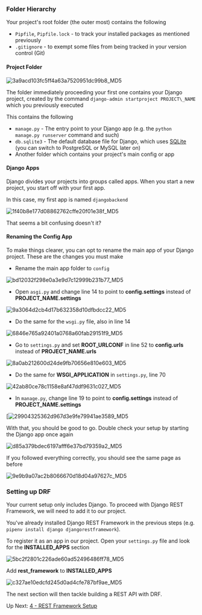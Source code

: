 ### Folder Hierarchy

Your project's root folder (the outer most) contains the following

- `Pipfile`, `Pipfile.lock` - to track your installed packages as mentioned previously
- `.gitignore` - to exempt some files from being tracked in your version control (Git)

#### Project Folder

![3a9acd103fc5ff4a63a7520951dc99b8_MD5](_resources/3%20-%20Project%20Structure/3a9acd103fc5ff4a63a7520951dc99b8_MD5.jpg)

The folder immediately proceeding your first one contains your Django project, created by the command `django-admin startproject PROJECT\_NAME` which you previously executed

This contains the following

- `manage.py` - The entry point to your Django app (e.g. the `python manage.py runserver` command and such)
- `db.sqlite3` - The default database file for Django, which uses [SQLite](https://www.sqlite.org/) (you can switch to PostgreSQL or MySQL later on)
- Another folder which contains your project's main config or app

#### Django Apps  


Django divides your projects into groups called apps. When you start a new project, you start off with your first app.

In this case, my first app is named `djangobackend`

![1f40b8e177d08862762cffe20f01e38f_MD5](_resources/3%20-%20Project%20Structure/1f40b8e177d08862762cffe20f01e38f_MD5.jpg)

That seems a bit confusing doesn't it?

#### Renaming the Config App

To make things clearer, you can opt to rename the main app of your Django project. These are the changes you must make

- Rename the main app folder to `config`

![bd12032f298e0a3e9d7c12999b231b77_MD5](_resources/3%20-%20Project%20Structure/bd12032f298e0a3e9d7c12999b231b77_MD5.jpg)

- Open `asgi.py` and change line 14 to point to **config.settings** instead of **PROJECT_NAME.settings**

![9a3064d2cb4d17b632358d10dfbdcc22_MD5](_resources/3%20-%20Project%20Structure/9a3064d2cb4d17b632358d10dfbdcc22_MD5.jpg)

- Do the same for the `wsgi.py` file, also in line 14

![6846e765a92401a0768a60fab29151f9_MD5](_resources/3%20-%20Project%20Structure/6846e765a92401a0768a60fab29151f9_MD5.jpg)

- Go to `settings.py` and set **ROOT_URLCONF** in line 52 to **config.urls** instead of **PROJECT_NAME.urls**

![8a0ab212600d24de9fb70656e810e603_MD5](_resources/3%20-%20Project%20Structure/8a0ab212600d24de9fb70656e810e603_MD5.jpg)

- Do the same for **WSGI_APPLICATION** in `settings.py`, line 70

![42ab80ce78c1158e8af47ddf9631c027_MD5](_resources/3%20-%20Project%20Structure/42ab80ce78c1158e8af47ddf9631c027_MD5.jpg)

- In `manage.py`, change line 19 to point to **config.settings** instead of **PROJECT_NAME.settings**

[![29904325362d967d3e9fe79941ae3589_MD5](_resources/3%20-%20Project%20Structure/29904325362d967d3e9fe79941ae3589_MD5.jpg)

With that, you should be good to go. Double check your setup by starting the Django app once again

![d85a379bdec6197afff6e37bd79359a2_MD5](_resources/3%20-%20Project%20Structure/d85a379bdec6197afff6e37bd79359a2_MD5.jpg)

If you followed everything correctly, you should see the same page as before

![9e9b9a07ac2b8066670d18d04a97627c_MD5](_resources/3%20-%20Project%20Structure/9e9b9a07ac2b8066670d18d04a97627c_MD5.jpg)

### Setting up DRF

Your current setup only includes Django. To proceed with Django REST Framework, we will need to add it to our project.

You've already installed Django REST Framework in the previous steps (e.g. `pipenv install django djangorestframework`).

To register it as an app in our project. Open your `settings.py` file and look for the **INSTALLED_APPS** section

![5bc2f2801c226ade60ad52496486ff78_MD5](_resources/3%20-%20Project%20Structure/5bc2f2801c226ade60ad52496486ff78_MD5.jpg)

Add **rest_framework** to **INSTALLED_APPS**

![c327ae10edcfd245d0ad4cfe787bf9ae_MD5](_resources/3%20-%20Project%20Structure/c327ae10edcfd245d0ad4cfe787bf9ae_MD5.jpg)

The next section will then tackle building a REST API with DRF.

Up Next: [4 - REST Framework Setup](4%20-%20REST%20Framework%20Setup.md)